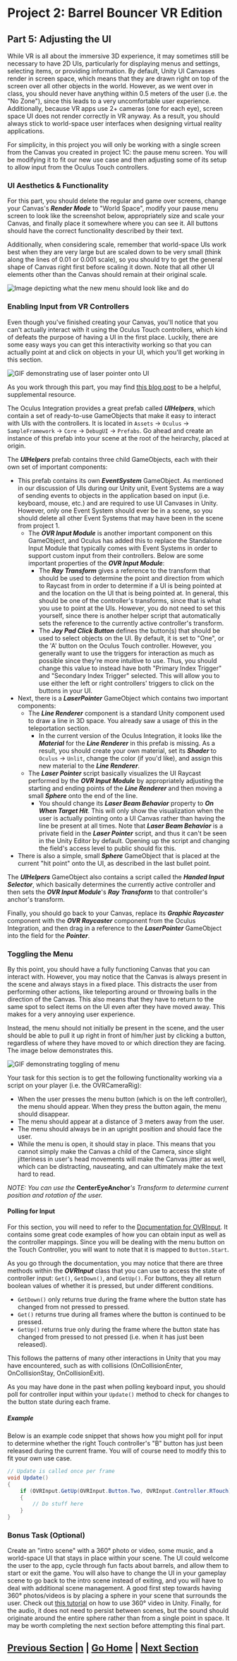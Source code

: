 # Project 2: Barrel Bouncer VR Edition

## Part 5: Adjusting the UI

While VR is all about the immersive 3D experience, it may sometimes still be necessary to have 2D UIs, particularly for displaying menus and settings, selecting items, or providing information. By default, Unity UI Canvases render in screen space, which means that they are drawn right on top of the screen over all other objects in the world. However, as we went over in class, you should never have anything within 0.5 meters of the user (i.e. the "No Zone"), since this leads to a very uncomfortable user experience. Additionally, because VR apps use 2+ cameras (one for each eye), screen space UI does not render correctly in VR anyway. As a result, you should always stick to world-space user interfaces when designing virtual reality applications.

For simplicity, in this project you will only be working with a single screen from the Canvas you created in project 1C: the pause menu screen. You will be modifying it to fit our new use case and then adjusting some of its setup to allow input from the Oculus Touch controllers.

### UI Aesthetics & Functionality

For this part, you should delete the regular and game over screens, change your Canvas's _**Render Mode**_ to "World Space", modify your pause menu screen to look like the screenshot below, appropriately size and scale your Canvas, and finally place it somewhere where you can see it. All buttons should have the correct functionality described by their text.

Additionally, when considering scale, remember that world-space UIs work best when they are very large but are scaled down to be very small (think along the lines of 0.01 or 0.001 scale), so you should try to get the general shape of Canvas right first before scaling it down. Note that all other UI elements other than the Canvas should remain at their original scale.

![Image depicting what the new menu should look like and do](images/menu.png)

### Enabling Input from VR Controllers

Even though you've finished creating your Canvas, you'll notice that you can't actually interact with it using the Oculus Touch controllers, which kind of defeats the purpose of having a UI in the first place. Luckily, there are some easy ways you can get this interactivity working so that you can actually point at and click on objects in your UI, which you'll get working in this section.

![GIF demonstrating use of laser pointer onto UI](images/laser-pointer.gif)

As you work through this part, you may find [this blog post](https://developer.oculus.com/blog/unitys-ui-system-in-vr/) to be a helpful, supplemental resource.

The Oculus Integration provides a great prefab called _**UIHelpers**_, which contain a set of ready-to-use GameObjects that make it easy to interact with UIs with the controllers. It is located in `Assets` -> `Oculus` -> `SampleFramework` -> `Core` -> `DebugUI` -> `Prefabs`. Go ahead and create an instance of this prefab into your scene at the root of the heirarchy, placed at origin.

The _**UIHelpers**_ prefab contains three child GameObjects, each with their own set of important components:

- This prefab contains its own _**EventSystem**_ GameObject. As mentioned in our discussion of UIs during our Unity unit, Event Systems are a way of sending events to objects in the application based on input (i.e. keyboard, mouse, etc.) and are required to use UI Canvases in Unity. However, only one Event System should ever be in a scene, so you should delete all other Event Systems that may have been in the scene from project 1.
  - The _**OVR Input Module**_ is another important component on this GameObject, and Oculus has added this to replace the Standalone Input Module that typically comes with Event Systems in order to support custom input from their controllers. Below are some important properties of the _**OVR Input Module**_:
    - The _**Ray Transform**_ gives a reference to the transform that should be used to determine the point and direction from which to Raycast from in order to determine if a UI is being pointed at and the location on the UI that is being pointed at. In general, this should be one of the controller's transforms, since that is what you use to point at the UIs. However, you do not need to set this yourself, since there is another helper script that automatically sets the reference to the currently active controller's transform.
    - The _**Joy Pad Click Button**_ defines the button(s) that should be used to select objects on the UI. By default, it is set to "One", or the 'A' button on the Oculus Touch controller. However, you generally want to use the triggers for interaction as much as possible since they're more intuitive to use. Thus, you should change this value to instead have both "Primary Index Trigger" and "Secondary Index Trigger" selected. This will allow you to use either the left or right controllers' triggers to click on the buttons in your UI.
- Next, there is a _**LaserPointer**_ GameObject which contains two important components:
  - The _**Line Renderer**_ component is a standard Unity component used to draw a line in 3D space. You already saw a usage of this in the teleportation section.
    - In the current version of the Oculus Integration, it looks like the _**Material**_ for the _**Line Renderer**_ in this prefab is missing. As a result, you should create your own material, set its _**Shader**_ to `Oculus` -> `Unlit`, change the color (if you'd like), and assign this new material to the _**Line Renderer**_.
  - The _**Laser Pointer**_ script basically visualizes the UI Raycast performed by the _**OVR Input Module**_ by appropriately adjusting the starting and ending points of the _**Line Renderer**_ and then moving a small _**Sphere**_ onto the end of the line.
    - You should change its _**Laser Beam Behavior**_ property to _**On When Target Hit**_. This will only show the visualization when the user is actually pointing onto a UI Canvas rather than having the line be present at all times. Note that _**Laser Beam Behavior**_ is a private field in the _**Laser Pointer**_ script, and thus it can't be seen in the Unity Editor by default. Opening up the script and changing the field's access level to public should fix this.
- There is also a simple, small _**Sphere**_ GameObject that is placed at the current "hit point" onto the UI, as described in the last bullet point.

The _**UIHelpers**_ GameObject also contains a script called the _**Handed Input Selector**_, which basically determines the currently active controller and then sets the _**OVR Input Module**_'s _**Ray Transform**_ to that controller's anchor's transform.

Finally, you should go back to your Canvas, replace its _**Graphic Raycaster**_ component with the _**OVR Raycaster**_ component from the Oculus Integration, and then drag in a reference to the _**LaserPointer**_ GameObject into the field for the _**Pointer**_.

### Toggling the Menu

By this point, you should have a fully functioning Canvas that you can interact with. However, you may notice that the Canvas is always present in the scene and always stays in a fixed place. This distracts the user from performing other actions, like teleporting around or throwing balls in the direction of the Canvas. This also means that they have to return to the same spot to select items on the UI even after they have moved away. This makes for a very annoying user experience.

Instead, the menu should not initially be present in the scene, and the user should be able to pull it up right in front of him/her just by clicking a button, regardless of where they have moved to or which direction they are facing. The image below demonstrates this.

![GIF demonstrating toggling of menu](images/toggle-menu.gif)

Your task for this section is to get the following functionality working via a script on your player (i.e. the OVRCameraRig):

- When the user presses the menu button (which is on the left controller), the menu should appear. When they press the button again, the menu should disappear.
- The menu should appear at a distance of 3 meters away from the user.
- The menu should always be in an upright position and should face the user.
- While the menu is open, it should stay in place. This means that you cannot simply make the Canvas a child of the Camera, since slight jitteriness in user's head movements will make the Canvas jitter as well, which can be distracting, nauseating, and can ultimately make the text hard to read.

_NOTE: You can use the_ **CenterEyeAnchor**_'s Transform to determine current position and rotation of the user._

#### Polling for Input

For this section, you will need to refer to the [Documentation for OVRInput](https://developer.oculus.com/documentation/unity/unity-ovrinput/). It contains some great code examples of how you can obtain input as well as the controller mappings. Since you will be dealing with the menu button on the Touch Controller, you will want to note that it is mapped to `Button.Start`.

As you go through the documentation, you may notice that there are three methods within the _**OVRInput**_ class that you can use to access the state of controller input: `Get()`, `GetDown()`, and `GetUp()`. For buttons, they all return boolean values of whether it is pressed, but under different conditions.

- `GetDown()` only returns true during the frame where the button state has changed from not pressed to pressed.
- `Get()` returns true during all frames where the button is continued to be pressed.
- `GetUp()` returns true only during the frame where the button state has changed from pressed to not pressed (i.e. when it has just been released).

This follows the patterns of many other interactions in Unity that you may have encountered, such as with collisions (OnCollisionEnter, OnCollisionStay, OnCollisionExit).

As you may have done in the past when polling keyboard input, you should poll for controller input within your `Update()` method to check for changes to the button state during each frame.

##### Example

Below is an example code snippet that shows how you might poll for input to determine whether the right Touch controller's "B" button has just been released during the current frame. You will of course need to modify this to fit your own use case.

``` csharp
// Update is called once per frame
void Update()
{
    if (OVRInput.GetUp(OVRInput.Button.Two, OVRInput.Controller.RTouch)
    {
        // Do stuff here
    }
}
```

### Bonus Task (Optional)

Create an "intro scene" with a 360° photo or video, some music, and a world-space UI that stays in place within your scene. The UI could welcome the user to the app, cycle through fun facts about barrels, and allow them to start or exit the game. You will also have to change the UI in your gameplay scene to go back to the intro scene instead of exiting, and you will have to deal with additional scene management. A good first step towards having 360° photos/videos is by placing a sphere in your scene that surrounds the user. Check out [this tutorial](https://youtu.be/hmCxXFY-JHs) on how to use 360° video in Unity. Finally, for the audio, it does not need to persist between scenes, but the sound should originate around the entire sphere rather than from a single point in space. It may be worth completing the next section before attempting this final part.

## [Previous Section](../throw-balls) | [Go Home](..) | [Next Section](../audio)

